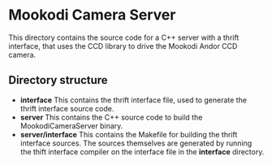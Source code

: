 # Mookodi Camera Server

This directory contains the source code for a C++ server with a thrift interface, that uses the CCD library to drive the Mookodi Andor CCD camera.

## Directory structure

* **interface** This contains the thrift interface file, used to generate the thrift interface source code.
* **server** This contains the C++ source code to build the MookodiCameraServer binary.
* **server/interface** This contains the Makefile for building the thrift interface sources. The sources themselves are generated by running the thift interface compiler on the interface file in the **interface** directory.
